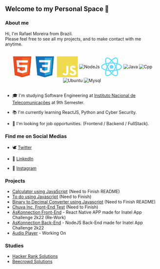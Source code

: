 ## Welcome to my Personal Space  👋

### About me
<p>
  Hi, I'm Rafael Moreira from Brazil.<br>
  Please feel free to see all my projects, and to make contact with me anytime.
</p>

<div style="display: inline_block" align="center"><br>
  <img align="center" alt="HTML" height="70" width="70" src="https://raw.githubusercontent.com/devicons/devicon/master/icons/html5/html5-original.svg">
  <img align="center" alt="CSS" height="70" width="70" src="https://raw.githubusercontent.com/devicons/devicon/master/icons/css3/css3-original.svg">
  <img align="center" alt="Js" height="70" width="70" src="https://raw.githubusercontent.com/devicons/devicon/master/icons/javascript/javascript-plain.svg">
  <img align="center" alt="NodeJs" height="70" width="70" src="https://cdn.jsdelivr.net/gh/devicons/devicon/icons/nodejs/nodejs-plain.svg">
  <img align="center" alt="React" height="70" width="70" src="https://raw.githubusercontent.com/devicons/devicon/master/icons/react/react-original.svg">
  <img align="center" alt="Java" height="70" width="70" src="https://cdn.jsdelivr.net/gh/devicons/devicon/icons/python/python-original.svg">
  <img align="center" alt="Cpp" height="70" width="70" src="https://cdn.jsdelivr.net/gh/devicons/devicon/icons/cplusplus/cplusplus-original.svg">
  <img align="center" alt="Ubuntu" height="70" width="70" src="https://cdn.jsdelivr.net/gh/devicons/devicon/icons/ubuntu/ubuntu-plain.svg">
  <img align="center" alt="Mysql" height="70" width="70" src="https://cdn.jsdelivr.net/gh/devicons/devicon/icons/mysql/mysql-original.svg">
</div>
<br>

- 🎓 I'm studying Software Engineering at <a href="https://inatel.br/home/" target="_blank"> Instituto Nacional de Telecomunicações</a> at 9th Semester.</a>

- 📚 I'm currently learning ReactJS, Python and Cyber Security.

- 💼 I'm looking for job opportunities. (Frontend / Backend / FullStack).

### Find me on Social Medias

- 🕊  <a href="https://twitter.com/vonot16" targert="_blank" >Twitter </a>

- 💼 <a href="https://www.linkedin.com/in/vonot/" targert="_blank" >LinkedIn </a>

- 🤳 <a href="https://www.instagram.com/vonot16/" targert="_blank" >Instagram </a>

### Projects

- <a href="https://github.com/vonot16/javascriptCalculator">Calculator using JavaScript</a> (Need to Finish README)
- <a href="https://github.com/vonot16/javascriptTodo">To do using Javascript</a> (Need to Finish)
- <a href="https://github.com/vonot16/binary2decimal">Binary to Decimal Converter using Javascript</a> (Need to Finish README)
- <a href="https://github.com/vonot16/chuva-front-end-exercise">Chuva Inc. Front-End Test</a> (Need to Finish)
- <a href="https://github.com/vonot16/askonnection-front-end">AsKonnection Front-End</a> - React Native APP made for Inatel App Challenge 2k22 (Re-Work)
- <a href="https://github.com/vonot16/askonnection-back-end">AsKonnection Back-End</a> - NodeJS Back-End made for Inatel App Challenge 2k22
- <a href="https://github.com/vonot16/audio-player">Audio Player</a> - Working On

### Studies
- <a href="https://github.com/vonot16/hacker-rank">Hacker Rank Solutions</a>
- <a href="https://github.com/vonot16/beecrowd">Beecrowd Solutions</a>
